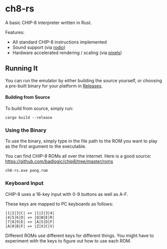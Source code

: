 # ch8-rs

A basic CHIP-8 interpreter written in Rust.

Features:

- All standard CHIP-8 instructions implemented
- Sound support (via [rodio](https://github.com/RustAudio/rodio))
- Hardware accelerated rendering / scaling (via [pixels](https://github.com/parasyte/pixels))

## Running It

You can run the emulator by either building the source yourself, or choosing a pre-built binary
for your platform in [Releases](https://github.com/micaww/ch8-rs/releases).

#### Building from Source

To build from source, simply run:

`cargo build --release`

### Using the Binary

To use the binary, simply type in the file path to the ROM you want to play as the first argument to the executable.

You can find CHIP-8 ROMs all over the internet. Here is a good source: https://github.com/badlogic/chip8/tree/master/roms

`ch8-rs.exe pong.rom`

### Keyboard Input

CHIP-8 uses a 16-key input with 0-9 buttons as well as A-F.

These keys are mapped to PC keyboards as follows:

```text
|1|2|3|C| => |1|2|3|4|
|4|5|6|D| => |Q|W|E|R|
|7|8|9|E| => |A|S|D|F|
|A|0|B|F| => |Z|X|C|V|
```

Different ROMs use different keys for different things. You might have to
experiment with the keys to figure out how to use each ROM.